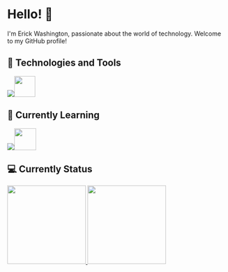 # Hello! 👋

I'm Erick Washington, passionate about the world of technology. Welcome to my GitHub profile!

## 🔧 Technologies and Tools

<p align="left">
  <a href="https://skillicons.dev">
    <img src="https://skillicons.dev/icons?i=linux,js,html,css,markdown,bash,vim,neovim,sublime,codepen,vscode,windows,mint" /><img src="https://github.com/userick17/userick17/assets/117551076/c31787c6-745b-4e34-8cfc-fd6db50b97a9](https://external-content.duckduckgo.com/iu/?u=https%3A%2F%2Flogodix.com%2Flogo%2F591231.png&f=1&nofb=1&ipt=7ef1b2c75194a72f34d0087468df01f0deccc3f826cb3f7459af644f45417cd1&ipo=images)https://external-content.duckduckgo.com/iu/?u=https%3A%2F%2Flogodix.com%2Flogo%2F591231.png&f=1&nofb=1&ipt=7ef1b2c75194a72f34d0087468df01f0deccc3f826cb3f7459af644f45417cd1&ipo=images" width="48" height="48">
  </a>
</p>

## 🌱 Currently Learning


<p align="left">
  <a href="https://skillicons.dev">
    <img src="https://skillicons.dev/icons?i=cs,react,python,arch,php,git,nodejs,docker,godot,discordjs,notion" /><img src="https://external-content.duckduckgo.com/iu/?u=https%3A%2F%2Fs3.amazonaws.com%2Fs3.timetoast.com%2Fpublic%2Fuploads%2Fphoto%2F15539529%2Fimage%2F5c462362fffaf041ad0d882a69b70187&f=1&nofb=1&ipt=f3c84b5e82afaeaf381c8315ab4b15173d3503bc713af9e5fcc8011fe63a87e5&ipo=images" width="50" height="50">
  </a>
</p>



## :computer:   Currently Status

<div align="left">
   <a href="https://github.com/userick17">
   <img height="180em" src="https://github-readme-stats.vercel.app/api?username=userick17&show_icons=true&theme=transparent&include_all_commits=true&count_private=true"/>
   <img height="180em" src="https://github-readme-stats.vercel.app/api/top-langs/?username=userick17&hide=html&layout=compact&langs_count=10&theme=transparent"/>
   </a>
</div>


